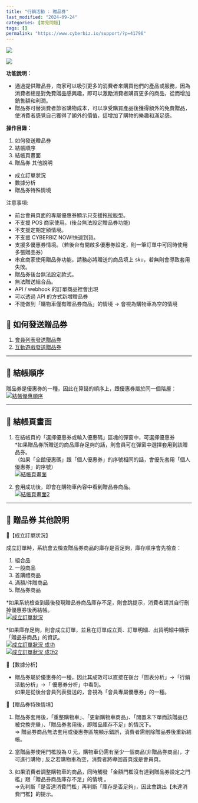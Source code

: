 ```yaml
---
title: "行銷活動 : 贈品券"
last_modified: "2024-09-24"
categories: [常見問題]
tags: []
permalink: "https://www.cyberbiz.io/support/?p=41796"
---
```


![](https://www.cyberbiz.io/support/wp-content/uploads/適用站別.png)

[![](https://www.cyberbiz.io/support/wp-content/uploads/台灣站.png)](https://www.cyberbiz.io/support/?page_id=2490)

**功能說明：**  

* 通過提供贈品券，商家可以吸引更多的消費者來購買他們的產品或服務，因為消費者總是對免費贈品感興趣，即可以激勵消費者購買更多的商品，從而增加銷售額和利潤。
* 贈品券可替消費者節省購物成本，可以享受購買產品後獲得額外的免費贈品，使消費者感覺自己獲得了額外的價值，這增加了購物的樂趣和滿足感。

**操作目錄：**

1. 如何發送贈品券
2. 結帳順序
3. 結帳頁畫面
4. 贈品券 其他說明
* 成立訂單狀況
* 數據分析
* 贈品券特殊情境

注意事項:  

* 前台會員頁面的專屬優惠券顯示只支援拖拉版型。
* 不支援 POS 商家使用。(後台無法設定贈品券功能)
* 不支援定期定額情境。
* 不支援 CYBERBIZ NOW!快速到貨。
* 支援多優惠券情境。（若後台有開啟多優惠券設定，則一筆訂單中可同時使用多張贈品券）
* 串倉商家使用贈品券功能，請務必將贈送的商品填上 sku，若無則會導致套用失敗。
* 贈品券後台無法設定款式。
* 無法贈送組合品。
* API / webhook 的訂單商品裡會出現
* 可以透過 API 的方式新增贈品券
* 不能做到「購物車僅有贈品券商品」的情境 → 會視為購物車為空的情境

## 📌 如何發送贈品券

1. [會員列表發送贈品券](https://www.cyberbiz.io/support/?p=2635#e)
2. [互動遊戲發送贈品券](https://www.cyberbiz.io/support/?p=6429#c)

* * *

## 📌 結帳順序


贈品券是優惠券的一種，因此在算錢的順序上，跟優惠券屬於同一個階層：  
[![結帳優惠順序](https://www.cyberbiz.io/support/wp-content/uploads/2021/12/TOP02.png)](https://www.cyberbiz.io/support/wp-content/uploads/2021/12/TOP02.png)

* * *

## 📌 結帳頁畫面



1. 在結帳頁的「選擇優惠券或輸入優惠碼」區塊的彈窗中，可選擇優惠券  
*如果贈品券所贈送的商品庫存足夠的話，則會員可在彈窗中選擇套用到該贈品券。  
（如果「全館優惠碼」跟「個人優惠券」的序號相同的話，會優先套用「個人優惠券」的序號）  
[![結帳頁畫面](https://www.cyberbiz.io/support/wp-content/uploads/行銷活動-優惠碼08.png)](https://www.cyberbiz.io/support/wp-content/uploads/行銷活動-優惠碼08.png)



2. 套用成功後，即會在購物車內容中看到贈品券商品。  
[![結帳頁畫面2](https://www.cyberbiz.io/support/wp-content/uploads/行銷活動-優惠碼09.png)](https://www.cyberbiz.io/support/wp-content/uploads/行銷活動-優惠碼09.png)



* * *

## 📌 贈品券 其他說明



📍【成立訂單狀況】

成立訂單時，系統會去檢查贈品券商品的庫存是否足夠，庫存順序會先檢查：

1. 組合品
2. 一般商品
3. 首購禮商品
4. 滿額/件贈商品
5. 贈品券商品

*如果系統檢查到最後發現贈品券商品庫存不足，則會跳提示，消費者請其自行刪掉優惠券後再結帳。  
[![成立訂單狀況](https://www.cyberbiz.io/support/wp-content/uploads/行銷活動-優惠碼10.png)](https://www.cyberbiz.io/support/wp-content/uploads/行銷活動-優惠碼10.png)  

*如果庫存足夠，則會成立訂單，並且在訂單成立頁、訂單明細、出貨明細中顯示「贈品券商品」的資訊。  
[![成立訂單狀況 成功](https://www.cyberbiz.io/support/wp-content/uploads/行銷活動-優惠碼11.png)](https://www.cyberbiz.io/support/wp-content/uploads/行銷活動-優惠碼11.png)  
[![成立訂單狀況 成功2](https://www.cyberbiz.io/support/wp-content/uploads/行銷活動-優惠碼12.png)](https://www.cyberbiz.io/support/wp-content/uploads/行銷活動-優惠碼12.png)  


📍【數據分析】

* 贈品券屬於優惠券的一種，因此其成效可以直接在後台「圖表分析」→「行銷活動分析」→「 優惠券分析」中看到。  
如果是從後台會員列表發送的，會視為「會員專屬優惠券」的一種。




📍【贈品券特殊情境】

1. 贈品券套用後，「重整購物車」、「更新購物車商品」、「閒置未下單而該贈品已被兌換完畢」、「贈品券套用後，即贈品庫存不足」的情況下。  
=> 贈品券商品無法套用或優惠券區塊顯示錯誤，消費者需刪除贈品券後重新結帳。

2. 當贈品券使用門檻設為 0 元，購物車仍需有至少一個商品(非贈品券商品)，才可進行購物 ; 反之若購物車為空，消費者將導回首頁或是會員頁。
3. 如果消費者調整購物車的商品，同時觸發「金額門檻沒有達到贈品券設定之門檻」跟「贈品券商品庫存不足」的情境 。  
=>先判斷「是否達消費門檻」再判斷「庫存是否足夠」，因此會跳出【未達消費門檻】的提示。




